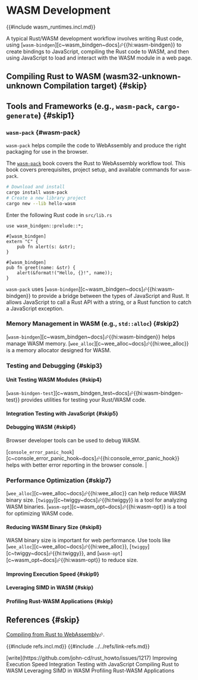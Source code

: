 # WASM Development

{{#include wasm_runtimes.incl.md}}

A typical Rust/WASM development workflow involves writing Rust code, using [`wasm-bindgen`][c~wasm_bindgen~docs]⮳{{hi:wasm-bindgen}} to create bindings to JavaScript, compiling the Rust code to WASM, and then using JavaScript to load and interact with the WASM module in a web page.

## Compiling Rust to WASM (wasm32-unknown-unknown Compilation target) {#skip}

## Tools and Frameworks (e.g., `wasm-pack`, `cargo-generate`) {#skip1}

### `wasm-pack` {#wasm-pack}

`wasm-pack` helps compile the code to WebAssembly and produce the right packaging for use in the browser.

The [`wasm-pack`](https://rustwasm.github.io/docs/wasm-pack) book covers the Rust to WebAssembly workflow tool. This book covers prerequisites, project setup, and available commands for `wasm-pack`.

```sh
# Download and install
cargo install wasm-pack
# Create a new library project
cargo new --lib hello-wasm
```

Enter the following Rust code in `src/lib.rs`

```rust,editable
use wasm_bindgen::prelude::*;

#[wasm_bindgen]
extern "C" {
    pub fn alert(s: &str);
}

#[wasm_bindgen]
pub fn greet(name: &str) {
    alert(&format!("Hello, {}!", name));
}
```

`wasm-pack` uses [`wasm-bindgen`][c~wasm_bindgen~docs]⮳{{hi:wasm-bindgen}} to provide a bridge between the types of JavaScript and Rust. It allows JavaScript to call a Rust API with a string, or a Rust function to catch a JavaScript exception.

### Memory Management in WASM (e.g., `std::alloc`) {#skip2}

[`wasm-bindgen`][c~wasm_bindgen~docs]⮳{{hi:wasm-bindgen}} helps manage WASM memory. [`wee_alloc`][c~wee_alloc~docs]⮳{{hi:wee_alloc}} is a memory allocator designed for WASM.

### Testing and Debugging {#skip3}

#### Unit Testing WASM Modules {#skip4}

[`wasm-bindgen-test`][c~wasm_bindgen_test~docs]⮳{{hi:wasm-bindgen-test}} provides utilities for testing your Rust/WASM code.

#### Integration Testing with JavaScript {#skip5}

#### Debugging WASM {#skip6}

Browser developer tools can be used to debug WASM.

[`console_error_panic_hook`][c~console_error_panic_hook~docs]⮳{{hi:console_error_panic_hook}} helps with better error reporting in the browser console. |

### Performance Optimization {#skip7}

[`wee_alloc`][c~wee_alloc~docs]⮳{{hi:wee_alloc}} can help reduce WASM binary size. [`twiggy`][c~twiggy~docs]⮳{{hi:twiggy}} is a tool for analyzing WASM binaries. [`wasm-opt`][c~wasm_opt~docs]⮳{{hi:wasm-opt}} is a tool for optimizing WASM code.

#### Reducing WASM Binary Size {#skip8}

WASM binary size is important for web performance. Use tools like [`wee_alloc`][c~wee_alloc~docs]⮳{{hi:wee_alloc}}, [`twiggy`][c~twiggy~docs]⮳{{hi:twiggy}}, and [`wasm-opt`][c~wasm_opt~docs]⮳{{hi:wasm-opt}} to reduce size.

#### Improving Execution Speed {#skip9}

#### Leveraging SIMD in WASM {#skip}

#### Profiling Rust-WASM Applications {#skip}

## References {#skip}

[Compiling from Rust to WebAssembly](https://developer.mozilla.org/en-US/docs/WebAssembly/Guides/Rust_to_Wasm)⮳.

{{#include refs.incl.md}}
{{#include ../../refs/link-refs.md}}

<div class="hidden">
[write](https://github.com/john-cd/rust_howto/issues/1217)
Improving Execution Speed
Integration Testing with JavaScript
Compiling Rust to WASM
Leveraging SIMD in WASM
Profiling Rust-WASM Applications
</div>
